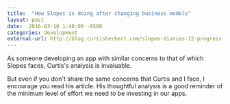 ```yaml
---
title:  "How Slopes is doing after changing business models"
layout: post
date:  2016-03-10 1:48:00 -0500
categories: development
external-url: http://blog.curtisherbert.com/slopes-diaries-12-progress-check/
---
```


As someone developing an app with similar concerns to that of which Slopes faces, Curtis's analysis is invaluable. 

But even if you don't share the same concerns that Curtis and I face, I encourage you read his article. His thoughtful analysis is a good reminder of the minimum level of effort we need to be investing in our apps. 